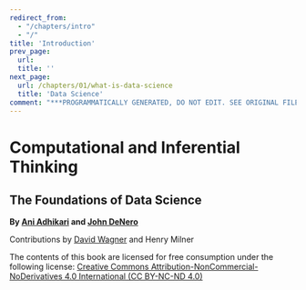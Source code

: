 ```yaml
---
redirect_from:
  - "/chapters/intro"
  - "/"
title: 'Introduction'
prev_page:
  url:
  title: ''
next_page:
  url: /chapters/01/what-is-data-science
  title: 'Data Science'
comment: "***PROGRAMMATICALLY GENERATED, DO NOT EDIT. SEE ORIGINAL FILES IN /content***"
---
```

Computational and Inferential Thinking
======================================

The Foundations of Data Science
-------------------------------

**By [Ani Adhikari](http://statistics.berkeley.edu/people/ani-adhikari) and [John DeNero](http://denero.org)**

Contributions by [David Wagner](https://www.cs.berkeley.edu/~daw/) and Henry Milner

The contents of this book are licensed for free consumption under the following license:
[Creative Commons Attribution-NonCommercial-NoDerivatives 4.0 International (CC BY-NC-ND 4.0)](https://creativecommons.org/licenses/by-nc-nd/4.0/)
